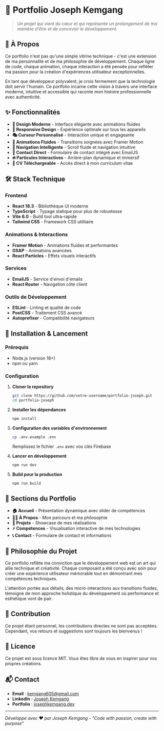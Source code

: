 # 💼 Portfolio Joseph Kemgang

> *Un projet qui vient du cœur et qui représente un prolongement de ma manière d'être et de concevoir le développement.*

## 🌟 À Propos

Ce portfolio n'est pas qu'une simple vitrine technique - c'est une extension de ma personnalité et de ma philosophie de développement. Chaque ligne de code, chaque animation, chaque interaction a été pensée pour refléter ma passion pour la création d'expériences utilisateur exceptionnelles.

En tant que développeur polyvalent, je crois fermement que la technologie doit servir l'humain. Ce portfolio incarne cette vision à travers une interface moderne, intuitive et accessible qui raconte mon histoire professionnelle avec authenticité.

## ✨ Fonctionnalités

- **🎨 Design Moderne** - Interface élégante avec animations fluides
- **📱 Responsive Design** - Expérience optimale sur tous les appareils  
- **🎭 Curseur Personnalisé** - Interaction unique et engageante
- **🌊 Animations Fluides** - Transitions soignées avec Framer Motion
- **🎯 Navigation Intelligente** - Scroll fluide et navigation intuitive
- **📧 Contact Direct** - Formulaire de contact intégré avec EmailJS
- **🔥 Particules Interactives** - Arrière-plan dynamique et immersif
- **📄 CV Téléchargeable** - Accès direct à mon curriculum vitae

## 🛠️ Stack Technique

### Frontend
- **React 18.3** - Bibliothèque UI moderne
- **TypeScript** - Typage statique pour plus de robustesse
- **Vite 6.0** - Build tool ultra-rapide
- **Tailwind CSS** - Framework CSS utilitaire

### Animations & Interactions
- **Framer Motion** - Animations fluides et performantes
- **GSAP** - Animations avancées
- **React Particles** - Effets visuels interactifs

### Services
- **EmailJS** - Service d'envoi d'emails
- **React Router** - Navigation côté client

### Outils de Développement
- **ESLint** - Linting et qualité de code
- **PostCSS** - Traitement CSS avancé
- **Autoprefixer** - Compatibilité navigateurs

## 🚀 Installation & Lancement

### Prérequis
- Node.js (version 18+)
- npm ou yarn

### Configuration
1. **Cloner le repository**
   ```bash
   git clone https://github.com/votre-username/portfolio-joseph.git
   cd portfolio-joseph
   ```

2. **Installer les dépendances**
   ```bash
   npm install
   ```

3. **Configuration des variables d'environnement**
   ```bash
   cp .env.example .env
   ```
   Remplissez le fichier `.env` avec vos clés Firebase

4. **Lancer en développement**
   ```bash
   npm run dev
   ```

5. **Build pour la production**
   ```bash
   npm run build
   ```

## 🎯 Sections du Portfolio

- **🏠 Accueil** - Présentation dynamique avec slider de compétences
- **👨‍💻 À Propos** - Mon parcours et ma philosophie
- **🚀 Projets** - Showcase de mes réalisations
- **⚡ Compétences** - Visualisation interactive de mes technologies
- **📞 Contact** - Formulaire de contact et informations

## 🌱 Philosophie du Projet

Ce portfolio reflète ma conviction que le développement web est un art qui allie technique et créativité. Chaque composant a été conçu avec soin pour créer une expérience utilisateur mémorable tout en démontrant mes compétences techniques.

L'attention portée aux détails, des micro-interactions aux transitions fluides, témoigne de mon approche holistique du développement où performance et esthétique vont de pair.

## 🤝 Contribution

Ce projet étant personnel, les contributions directes ne sont pas acceptées. Cependant, vos retours et suggestions sont toujours les bienvenus !

## 📄 Licence

Ce projet est sous licence MIT. Vous êtes libre de vous en inspirer pour vos propres créations.

## 📬 Contact

- **Email** : kemgang605@gmail.com
- **LinkedIn** : [Joseph Kemgang](https://linkedin.com/in/joseph-kemgang)
- **Portfolio** : [josephkemgang.dev](https://josephkemgang.dev)

---

*Développé avec ❤️ par Joseph Kemgang - "Code with passion, create with purpose"*
